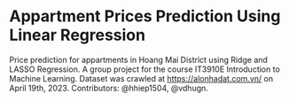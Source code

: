 # Appartment Prices Prediction Using Linear Regression
Price prediction for appartments in Hoang Mai District using Ridge and LASSO Regression. A group project for the course IT3910E Introduction to Machine Learning. Dataset was crawled at https://alonhadat.com.vn/ on April 19th, 2023.
Contributors: @hhiep1504, @vdhugn.
